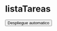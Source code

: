 # listaTareas

<a href ="https://github.com/smamby/listaTareas/blob/main/deploy-dockerfile.sh" download>
    <button>Despliegue automatico</button>
</a>